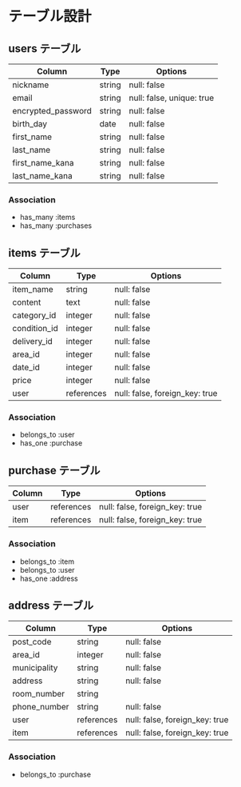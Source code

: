 # テーブル設計

## users テーブル

| Column             | Type   | Options                   |
| ------------------ | ------ | ------------------------- |
| nickname           | string | null: false               |
| email              | string | null: false, unique: true |
| encrypted_password | string | null: false               |
| birth_day          | date   | null: false               |
| first_name         | string | null: false               |
| last_name          | string | null: false               |
| first_name_kana    | string | null: false               |
| last_name_kana     | string | null: false               |

### Association

- has_many :items
- has_many :purchases

## items テーブル

| Column       | Type        | Options                        |
| ------------ | ----------- | ------------------------------ |
| item_name    | string      | null: false                    |
| content      | text        | null: false                    |
| category_id  | integer     | null: false                    |
| condition_id | integer     | null: false                    |
| delivery_id  | integer     | null: false                    |
| area_id      | integer     | null: false                    |
| date_id      | integer     | null: false                    |
| price        | integer     | null: false                    |
| user         | references  | null: false, foreign_key: true |

### Association

- belongs_to :user
- has_one :purchase

## purchase テーブル

| Column | Type       | Options                        |
| ------ | ---------- | ------------------------------ |
| user   | references | null: false, foreign_key: true |
| item   | references | null: false, foreign_key: true |

### Association

- belongs_to :item
- belongs_to :user
- has_one :address

## address テーブル

| Column       | Type       | Options                        |
| ------------ | ---------- | ------------------------------ |
| post_code    | string     | null: false                    |
| area_id      | integer    | null: false                    |
| municipality | string     | null: false                    |
| address      | string     | null: false                    |
| room_number  | string     |                                |
| phone_number | string     | null: false                    |
| user         | references | null: false, foreign_key: true |
| item         | references | null: false, foreign_key: true |

### Association

- belongs_to :purchase